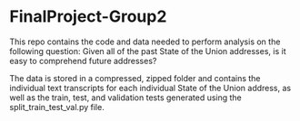 # FinalProject-Group2

This repo contains the code and data needed to perform analysis on the following question:
Given all of the past State of the Union addresses, is it easy to comprehend future addresses?

The data is stored in a compressed, zipped folder and contains the individual text transcripts for each individual State of the Union address, as well as the train, test, and validation tests generated using the split_train_test_val.py file. 
